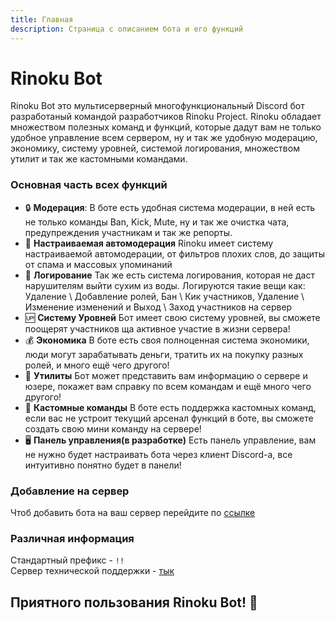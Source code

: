 ```yaml
---
title: Главная
description: Страница с описанием бота и его функций
---
```


# Rinoku Bot
 Rinoku Bot это мультисерверный многофункциональный Discord бот разработаный командой разработчиков Rinoku Project.
 Rinoku обладает множеством полезных команд и функций, которые дадут вам не только удобное управление всем сервером, ну и так же удобную модерацию, экономику, систему уровней, системой логирования, множеством утилит и так же кастомными командами.
### Основная часть всех функций  
 - 🔒 **Модерация**:
 В боте есть удобная система модерации, в ней есть не только команды Ban, Kick, Mute, ну и так же очистка чата, предупреждения участникам и так же репорты.
 - 👮 **Настраиваемая автомодерация**
Rinoku имеет систему настраиваемой автомодерации, от фильтров плохих слов, до защиты от спама и массовых упоминаний
 - 📜 **Логирование**
Так же есть система логирования, которая не даст нарушителям выйти сухим из воды.
Логируются такие вещи как: Удаление \ Добавление ролей, Бан \ Кик участников, Удаление \ Изменение изменений и Выход \ Заход участников на сервер
 - 🆙 **Систему Уровней**
Бот имеет свою систему уровней, вы сможете поощерят участников ща активное участие в жизни сервера!
 - 💰 **Экономика**
В боте есть своя полноценная система экономики, люди могут зарабатывать деньги, тратить их на покупку разных ролей, и много ещё чего другого!
 - 🔨 **Утилиты**
Бот может представить вам информацию о сервере и юзере, покажет вам справку по всем командам и ещё много чего другого!
 - 🛃 **Кастомные команды**
В боте есть поддержка кастомных команд, если вас не устроит текущий арсенал функций в боте, вы сможете создать свою мини команду на сервере!
 - 🖥 **Панель управления(в разработке)**
Есть панель управление, вам не нужно будет настраивать бота через клиент Discord-а, все интуитивно понятно будет в панели!
### Добавление на сервер
Чтоб добавить бота на ваш сервер перейдите по [ссылке](https://cutt.ly/SoVbRru)
 
### Различная информация
Стандартный префикс - `!!`  
Сервер технической поддержки - [тык](https://discord.gg/GND9y4e)
 
## Приятного пользования Rinoku Bot! 💜
